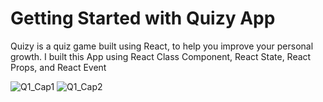 # Getting Started with Quizy App

Quizy is a quiz game built using React, to help you improve your personal growth. 
I built this App using React Class Component, React State, React Props, and React Event

![Q1_Cap1](https://user-images.githubusercontent.com/43505777/107290920-f7987080-6a2c-11eb-8a37-72e09d3b4986.gif)
![Q1_Cap2](https://user-images.githubusercontent.com/43505777/107290927-fb2bf780-6a2c-11eb-976a-5e2d9c2d0b8d.gif)
